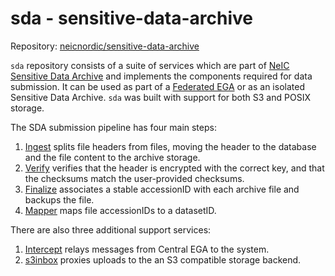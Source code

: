 sda - sensitive-data-archive
============

Repository:
[neicnordic/sensitive-data-archive](https://github.com/neicnordic/sensitive-data-archive)

`sda` repository consists of a suite of services which are part of [NeIC Sensitive Data Archive](https://neic-sda.readthedocs.io/en/latest/) and implements the components required for data submission.
It can be used as part of a [Federated EGA](https://ega-archive.org/federated) or as an isolated Sensitive Data Archive.
`sda` was built with support for both S3 and POSIX storage.

The SDA submission pipeline has four main steps:

1. [Ingest](cmd/ingest.md) splits file headers from files, moving the header to the database and the file content to the archive storage.
2. [Verify](cmd/verify.md) verifies that the header is encrypted with the correct key, and that the checksums match the user-provided checksums.
3. [Finalize](cmd/finalize.md) associates a stable accessionID with each archive file and backups the file.
4. [Mapper](cmd/mapper.md) maps file accessionIDs to a datasetID.

There are also three additional support services:

1. [Intercept](cmd/intercept.md) relays messages from Central EGA to the system.
2. [s3inbox](cmd/s3inbox.md) proxies uploads to the an S3 compatible storage backend.
